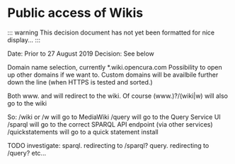 # Public access of Wikis

::: warning
This decision document has not yet been formatted for nice display...
:::

Date: Prior to 27 August 2019
Decision: See below

Domain name selection, currently *.wiki.opencura.com
Possibility to open up other domains if we want to.
Custom domains will be availbile further down the line (when HTTPS is tested and sorted.)

Both www.<domain> and <domain> will redirect to the wiki.
Of course (www\.)?<domain>\/(wiki|w) will also go to the wiki

So:
/wiki or /w will go to MediaWiki
/query will go to the Query Service UI
/sparql will go to the correct SPARQL API endpoint (via other services)
/quickstatements will go to a quick statement install

TODO investigate:
sparql.<domain> redirecting to /sparql?
query.<domain> redirecting to /query?
etc...
